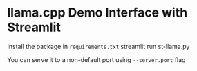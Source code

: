 # llama.cpp Demo Interface with Streamlit

Install the package in `requirements.txt`
streamlit run st-llama.py

You can serve it to a non-default port using `--server.port` flag
